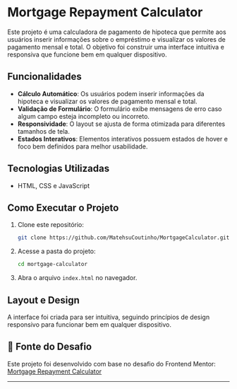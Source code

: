 # Mortgage Repayment Calculator

Este projeto é uma calculadora de pagamento de hipoteca que permite aos usuários inserir informações sobre o empréstimo e visualizar os valores de pagamento mensal e total. O objetivo foi construir uma interface intuitiva e responsiva que funcione bem em qualquer dispositivo.

## Funcionalidades

- **Cálculo Automático**: Os usuários podem inserir informações da hipoteca e visualizar os valores de pagamento mensal e total.
- **Validação de Formulário**: O formulário exibe mensagens de erro caso algum campo esteja incompleto ou incorreto.
- **Responsividade**: O layout se ajusta de forma otimizada para diferentes tamanhos de tela.
- **Estados Interativos**: Elementos interativos possuem estados de hover e foco bem definidos para melhor usabilidade.

## Tecnologias Utilizadas

- HTML, CSS e JavaScript

## Como Executar o Projeto

1. Clone este repositório:
   ```sh
   git clone https://github.com/MatehsuCoutinho/MortgageCalculator.git
   ```
2. Acesse a pasta do projeto:
   ```sh
   cd mortgage-calculator
   ```
3. Abra o arquivo `index.html` no navegador.

## Layout e Design

A interface foi criada para ser intuitiva, seguindo princípios de design responsivo para funcionar bem em qualquer dispositivo.

## 📌 Fonte do Desafio

Este projeto foi desenvolvido com base no desafio do Frontend Mentor:
[Mortgage Repayment Calculator](https://www.frontendmentor.io/challenges/mortgage-repayment-calculator-Galx1LXK73)

---
